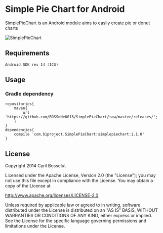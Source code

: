 Simple Pie Chart for Android
============================

SimplePieChart is an Android module aims to easily create pie or donut charts

![SimplePieChart](https://lh3.googleusercontent.com/5RfqrZOQ1bdmsUIB13oZpyZuAUirqWP3mVwSdtVTsYLFY7oRZFsuXo8BpvLz0iLBgtA2SpG534YLM4yr2DK8xtqnacT1vaYSnn1O9gJUlfe09iqIa0hs3rVeKDuppb995o51At8B8-F--1h_X9UgMMWdYOVWNekjLPVPFA8jstvIz8Fc3nZI0CN0cq9BeFixsTg35olV8SKnPSoltI01A_YAlAb4jMqfy1e_SE8J5CIiUXVKU5nGxcC29AshdRrsOz8lioPk1Deanhg9wk0VqYwT9HLZ6K671DqigK270T5AnroCG54I_6ZQNtWaTI9o7H-qrkGhBeLc-BauTlT_NSOljfqoouLB6uNbtqT4uIeJ04PqRK6h1ZQTwXHbGCmv0sITTBFuVIQH92uMee6CZXZVkCS0EdELVsEpvudZYPkAfDCL1M3uaZh6QxCkJwkvlRJDXGlbth2aY_-wc0Cbrslu8lrwSTrRWkd2PO6-cdZeB9mC51Dcue3hl_n-t2yi_Yxi4dqls6g3p5ftjA51omLAGRPXOQnmSGLWp7ARKGWFR0BDbLhkdHG2M1Z6JBJ8uXb8b6xNFqxjo32a8qyWxsjxd4OMo9Tcw7rTj8EjgdkSPLKwb-lsA7odJ4rr_krEWucUBmXhD79-JOgWj8G-ckhf4hhYmvifmNgHN1gHktfsuPdOGI0kZFI3AEmFRRUQd4Oe3W881FlicsXA9M0=w693-h1461-no "SimplePieChart")

## Requirements

    Android SDK rev 14 (ICS)

## Usage

### Gradle dependency

    repositories{
        maven{
            url 'https://github.com/BOSSoNe0013/SimplePieChart/raw/master/releases/';
        }
    }
    dependencies{
        compile 'com.b1project.SimplePieChart:simplepiechart:1.1.0'
    }

## License

Copyright 2014 Cyril Bosselut

Licensed under the Apache License, Version 2.0 (the "License");
you may not use this file except in compliance with the License.
You may obtain a copy of the License at

   http://www.apache.org/licenses/LICENSE-2.0

Unless required by applicable law or agreed to in writing, software
distributed under the License is distributed on an "AS IS" BASIS,
WITHOUT WARRANTIES OR CONDITIONS OF ANY KIND, either express or implied.
See the License for the specific language governing permissions and
limitations under the License.